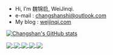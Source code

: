 - Hi, I’m 魏锦启, WeiJinqi.
- e-mail : changshanshi@outlook.com
- My blog : [weijinqi.com](https://weijinqi.com)


[![Changshan's GitHub stats](https://github-readme-stats.shichangshan.xyz/api?username=Bardreamaster&count_private=true&show_icons=true&hide_rank=true&include_all_commits=true&theme=dark)](https://github.com/anuraghazra/github-readme-stats)


<a href="https://github.com/Bardreamaster/timevery">
  <img align="center" src="https://github-readme-stats.shichangshan.xyz/api/pin/?username=Bardreamaster&repo=timevery&theme=dark" />
</a>
<a href="https://github.com/Bardreamaster/sharklog">
  <img align="center" src="https://github-readme-stats.shichangshan.xyz/api/pin/?username=Bardreamaster&repo=sharklog&theme=dark" />
</a>

<a href="https://github.com/Bardreamaster/Robook">
  <img align="center" src="https://github-readme-stats.shichangshan.xyz/api/pin/?username=Bardreamaster&repo=Robook&theme=dark" />
</a>
<a href="https://github.com/robook-org/ros2_documentation">
  <img align="center" src="https://github-readme-stats.shichangshan.xyz/api/pin/?username=robook-org&repo=ros2_documentation&theme=dark" />
</a>


<a href="https://github.com/Bardreamaster/python_package_template">
  <img align="center" src="https://github-readme-stats.shichangshan.xyz/api/pin/?username=Bardreamaster&repo=python_package_template&theme=dark" />
</a>
